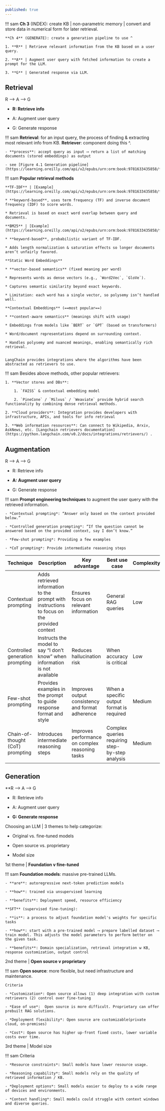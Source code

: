 ```yaml
---
published: true
---
```


!!! sam
    **Ch 3** (INDEX): create KB | non-parametric memory | convert and store data in numerical form for later retrieval.

    **Ch 4** (GENERATE): create a generation pipeline to use ^

    1. **R** | Retrieve relevant information from the KB based on a user query.

    2. **A** | Augment user query with fetched information to create a prompt for the LLM.

    3. **G** | Generated response via LLM.



## Retrieval
R ⟶ A ⟶ G

- **R: Retrieve info**

- A: Augment user query

- G: Generate response

!!! sam
    **Retrieval**: for an input query, the process of finding & extracting most relevant info from KB.
    **Retriever**: component doing this ^.

    - **process**: accept query as input ⟶ return a list of matching documents (stored embeddings) as output

    - see [Figure 4.1 Generation pipeline](https://learning.oreilly.com/api/v2/epubs/urn:orm:book:9781633435858/files/OEBPS/Images/CH04_F01_Kimothi.png)


!!! sam
    **Popular retrieval methods**

    **TF-IDF** | [Example](https://learning.oreilly.com/api/v2/epubs/urn:orm:book:9781633435858/files/OEBPS/Images/CH04_F03_Kimothi.png)

    * **keyword-based**, uses term frequency (TF) and inverse document frequency (IDF) to score words.

    * Retrieval is based on exact word overlap between query and documents.

    **BM25** | [Example](https://learning.oreilly.com/api/v2/epubs/urn:orm:book:9781633435858/files/OEBPS/Images/CH04_F04_Kimothi.png)

    * **keyword-based**, probabilistic variant of TF-IDF.

    * Adds length normalization & saturation effects so longer documents aren’t unfairly favored.

    **Static Word Embeddings** 

    * **vector-based semantics** (fixed meaning per word)

    * Represents words as dense vectors (e.g., `Word2Vec`, `GloVe`).

    * Captures semantic similarity beyond exact keywords.

    * Limitation: each word has a single vector, so polysemy isn’t handled well.

    **Contextual Embeddings** (==most popular==)

    * **context-aware semantics** (meanings shift with usage)

    * Embeddings from models like `BERT` or `GPT` (based on transformers)

    * Word/document representations depend on surrounding context.

    * Handles polysemy and nuanced meanings, enabling semantically rich retrieval.


    LangChain provides integrations where the algorithms have been abstracted as retrievers to use.


!!! sam
    Besides above methods, other popular retrievers:

    1. **Vector stores and DBs**:

        1. `FAISS` & contextual embedding model

        2. `PineCone` / `Milvus` / `Weaviate` provide hybrid search functionality by combining dense retrieval methods.

    2. **Cloud providers**: Integration provides developers with infrastructure, APIs, and tools for info retrieval

    3. **Web information resources**: Can connect to Wikipedia, Arxiv, AskNews, etc. [Langchain retrievers documentation](https://python.langchain.com/v0.2/docs/integrations/retrievers/) .


## Augmentation
R ⟶ A ⟶ G

- R: Retrieve info

- **A: Augment user query**

- G: Generate response

!!! sam
    **Prompt engineering techniques** to augment the user query with the retrieved information.

    - *Contextual prompting*: “Answer only based on the context provided below.”

    - *Controlled generation prompting*: “If the question cannot be answered based on the provided context, say I don’t know.”

    - *Few-shot prompting*: Providing a few examples

    - *CoT prompting*: Provide intermediate reasoning steps


| Technique                        | Description                                                                                 | Key advantage                                    | Best use case                                   | Complexity |
| -------------------------------- | ------------------------------------------------------------------------------------------- | ------------------------------------------------ | ----------------------------------------------- | ---------- |
| Contextual prompting             | Adds retrieved information to the prompt with instructions to focus on the provided context | Ensures focus on relevant information            | General RAG queries                             | Low        |
| Controlled generation prompting  | Instructs the model to say “I don’t know” when information is not available                 | Reduces hallucination risk                       | When accuracy is critical                       | Low        |
| Few-shot prompting               | Provides examples in the prompt to guide response format and style                          | Improves output consistency and format adherence | When a specific output format is required       | Medium     |
| Chain-of-thought (CoT) prompting | Introduces intermediate reasoning steps                                                     | Improves performance on complex reasoning tasks  | Complex queries requiring step-by-step analysis | Medium     |

## Generation
**R ⟶ A ⟶ G

- R: Retrieve info

- A: Augment user query

- **G: Generate response**

Choosing an LLM | 3 themes to help categorize:

- Original vs. fine-tuned models

- Open source vs. proprietary

- Model size


1st theme | **Foundation v fine-tuned**

!!! sam
    **Foundation models**: massive pre-trained LLMs.

    - **are**: autoregressive next-token prediction models

    - **how**: trained via unsupervised learning

    - **benefits**: Deployment speed, resource efficiency

    **SFT** (supervised fine-tuning): 

    - **is**: a process to adjust foundation model's weights for specific tasks

    - **how**: start with a pre-trained model ⟶ prepare labelled dataset ⟶ train model. This adjusts the model parameters to perform better on the given task.

    - **benefits**: Domain specialization, retrieval integration w KB, response customization, output control



2nd theme | **Open source v proprietary**

!!! sam
    **Open source**: more flexible, but need infrastructure and maintenance.

    Criteria

    - *Customization*: Open source allows (1) deep integration with custom retrievers (2) control over fine-tuning

    - *Ease of use*:  Open source is more difficult. Proprietary can offer prebuilt RAG solutions.

    - *Deployment flexibility*: Open source are customizable(private cloud, on-premises)

    - *Cost*: Open source has higher up-front fixed costs, lower variable costs over time.



3rd theme | Model size

!!! sam
    Criteria

    - *Resource constraints*: Small models have lower resource usage.

    - *Reasoning capability*: Small models rely on the quality of retrieved information / KB.

    - *Deployment options*: Small models easier to deploy to a wide range of devices and environments.

    - *Context handling*: Small models could struggle with context windows and diverse queries.